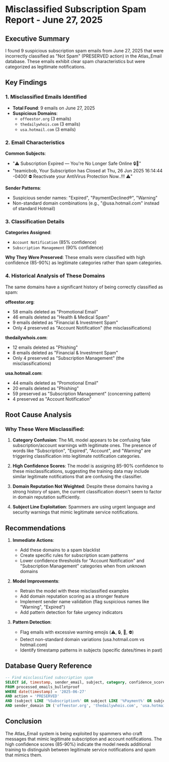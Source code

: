 # Misclassified Subscription Spam Report - June 27, 2025

## Executive Summary
I found 9 suspicious subscription spam emails from June 27, 2025 that were incorrectly classified as "Not Spam" (PRESERVED action) in the Atlas_Email database. These emails exhibit clear spam characteristics but were categorized as legitimate notifications.

## Key Findings

### 1. Misclassified Emails Identified
- **Total Found**: 9 emails on June 27, 2025
- **Suspicious Domains**: 
  - `offeestor.org` (3 emails)
  - `thedailywhois.com` (3 emails)
  - `usa.hotmail.com` (3 emails)

### 2. Email Characteristics
**Common Subjects**:
- "⚠️ Subscription Expired — You're No Longer Safe Online 🔒🚫"
- "teamicbob, Your Subscription has Closed at Thu, 26 Jun 2025 16:14:44 -0400! ⛔️ Reactivate your AntiVirus Protection Now..!!! ⚠️"

**Sender Patterns**:
- Suspicious sender names: "Expired", "PaymentDeclined®", "Warning"
- Non-standard domain combinations (e.g., "@usa.hotmail.com" instead of standard Hotmail)

### 3. Classification Details
**Categories Assigned**:
- `Account Notification` (85% confidence)
- `Subscription Management` (90% confidence)

**Why They Were Preserved**:
These emails were classified with high confidence (85-90%) as legitimate categories rather than spam categories.

### 4. Historical Analysis of These Domains
The same domains have a significant history of being correctly classified as spam:

**offeestor.org**:
- 58 emails deleted as "Promotional Email"
- 46 emails deleted as "Health & Medical Spam"
- 9 emails deleted as "Financial & Investment Spam"
- Only 4 preserved as "Account Notification" (the misclassifications)

**thedailywhois.com**:
- 12 emails deleted as "Phishing"
- 8 emails deleted as "Financial & Investment Spam"
- Only 4 preserved as "Subscription Management" (the misclassifications)

**usa.hotmail.com**:
- 44 emails deleted as "Promotional Email"
- 20 emails deleted as "Phishing"
- 59 preserved as "Subscription Management" (concerning pattern)
- 4 preserved as "Account Notification"

## Root Cause Analysis

### Why These Were Misclassified:

1. **Category Confusion**: The ML model appears to be confusing fake subscription/account warnings with legitimate ones. The presence of words like "Subscription", "Expired", "Account", and "Warning" are triggering classification into legitimate notification categories.

2. **High Confidence Scores**: The model is assigning 85-90% confidence to these misclassifications, suggesting the training data may include similar legitimate notifications that are confusing the classifier.

3. **Domain Reputation Not Weighted**: Despite these domains having a strong history of spam, the current classification doesn't seem to factor in domain reputation sufficiently.

4. **Subject Line Exploitation**: Spammers are using urgent language and security warnings that mimic legitimate service notifications.

## Recommendations

1. **Immediate Actions**:
   - Add these domains to a spam blacklist
   - Create specific rules for subscription scam patterns
   - Lower confidence thresholds for "Account Notification" and "Subscription Management" categories when from unknown domains

2. **Model Improvements**:
   - Retrain the model with these misclassified examples
   - Add domain reputation scoring as a stronger feature
   - Implement sender name validation (flag suspicious names like "Warning", "Expired")
   - Add pattern detection for fake urgency indicators

3. **Pattern Detection**:
   - Flag emails with excessive warning emojis (⚠️, 🔒, 🚫, ⛔️)
   - Detect non-standard domain variations (usa.hotmail.com vs hotmail.com)
   - Identify timestamp patterns in subjects (specific dates/times in past)

## Database Query Reference
```sql
-- Find misclassified subscription spam
SELECT id, timestamp, sender_email, subject, category, confidence_score 
FROM processed_emails_bulletproof 
WHERE date(timestamp) = '2025-06-27' 
AND action = 'PRESERVED' 
AND (subject LIKE '%Subscription%' OR subject LIKE '%Payment%' OR subject LIKE '%Warning%')
AND sender_domain IN ('offeestor.org', 'thedailywhois.com', 'usa.hotmail.com');
```

## Conclusion
The Atlas_Email system is being exploited by spammers who craft messages that mimic legitimate subscription and account notifications. The high confidence scores (85-90%) indicate the model needs additional training to distinguish between legitimate service notifications and spam that mimics them.